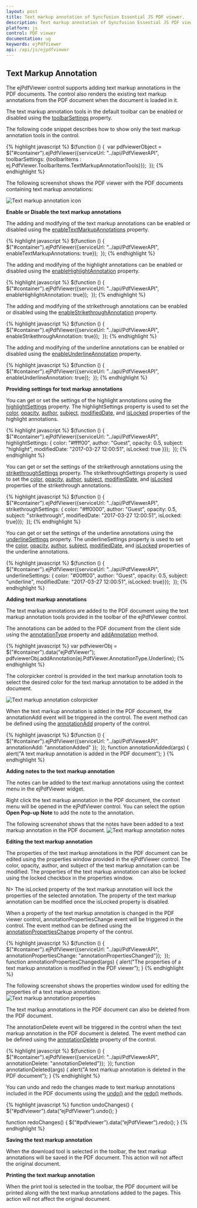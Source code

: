 ```yaml
---
layout: post
title: Text markup annotation of Syncfusion Essential JS PDF viewer.
description: Text markup annotation of Syncfusion Essential JS PDF viewer.
platform: js
control: PDF viewer
documentation: ug
keywords: ejPdfViewer
api: /api/js/ejpdfviewer
---
```


## Text Markup Annotation

The ejPdfViewer control supports adding text markup annotations in the PDF documents. The control also renders the existing text markup annotations from the PDF document when the document is loaded in it.

The text markup annotation tools in the default toolbar can be enabled or disabled using the [toolbarSettings](https://help.syncfusion.com/api/js/ejpdfviewer#toolbarsettings-object "toolbarSettings property") property.

The following code snippet describes how to show only the text markup annotation tools in the control.

{% highlight javascript %}
$(function () { 
    var pdfviewerObject = $("#container").ejPdfViewer({serviceUrl: "../api/PdfViewerAPI", toolbarSettings: {toolbarItems : ej.PdfViewer.ToolbarItems.TextMarkupAnnotationTools}}); 
});
{% endhighlight %}

The following screenshot shows the PDF viewer with the PDF documents containing text markup annotations:

![Text markup annotation icon](Text-Markup-Annotation_images/Text_Markup_Annotations_img1.png)

**Enable or Disable the text markup annotations**

The adding and modifying of the text markup annotations can be enabled or disabled using the [enableTextMarkupAnnotations](https://help.syncfusion.com/api/js/ejpdfviewer#enabletextmarkupannotations-boolean "enableTextMarkupAnnotations property") property.

{% highlight javascript %}
$(function () { 
    $("#container").ejPdfViewer({serviceUrl: "../api/PdfViewerAPI", enableTextMarkupAnnotations: true}); 
});
{% endhighlight %}

The adding and modifying of the highlight annotations can be enabled or disabled using the [enableHighlightAnnotation](https://help.syncfusion.com/api/js/ejpdfviewer#enablehighlightannotation-boolean "enableHighlightAnnotation property") property.

{% highlight javascript %}
$(function () { 
    $("#container").ejPdfViewer({serviceUrl: "../api/PdfViewerAPI", enableHighlightAnnotation: true}); 
});
{% endhighlight %}

The adding and modifying of the strikethrough annotations can be enabled or disabled using the [enableStrikethroughAnnotation](https://help.syncfusion.com/api/js/ejpdfviewer#enablestrikethroughannotation-boolean "enableStrikethroughAnnotation property") property.

{% highlight javascript %}
$(function () { 
    $("#container").ejPdfViewer({serviceUrl: "../api/PdfViewerAPI", enableStrikethroughAnnotation: true}); 
});
{% endhighlight %}

The adding and modifying of the underline annotations can be enabled or disabled using the [enableUnderlineAnnotation](https://help.syncfusion.com/api/js/ejpdfviewer#enableunderlineannotation-boolean "enableUnderlineAnnotation property") property.

{% highlight javascript %}
$(function () { 
    $("#container").ejPdfViewer({serviceUrl: "../api/PdfViewerAPI", enableUnderlineAnnotation: true}); 
});
{% endhighlight %}

**Providing settings for text markup annotations**

You can get or set the settings of the highlight annotations using the [highlightSettings](https://help.syncfusion.com/api/js/ejpdfviewer#members:highlightsettings "highlightSettings property") property. The highlightSettings property is used to set the [color](https://help.syncfusion.com/api/js/ejpdfviewer#highlightsettingscolor-string "Highlight color property"), [opacity](https://help.syncfusion.com/api/js/ejpdfviewer#highlightsettingsopacity-number "Highlight opacity property"), [author](https://help.syncfusion.com/api/js/ejpdfviewer#highlightsettingsauthor-string "Highlight author property"), [subject](https://help.syncfusion.com/api/js/ejpdfviewer#highlightsettingssubject-string "Highlight subject property"), [modifiedDate](https://help.syncfusion.com/api/js/ejpdfviewer#highlightsettingsmodifieddate-string "Highlight modifiedDate property"), and [isLocked](https://help.syncfusion.com/api/js/ejpdfviewer#highlightsettingsislocked-boolean "Highlight isLocked property") properties of the highlight annotations.

{% highlight javascript %}
$(function () { 
    $("#container").ejPdfViewer({serviceUrl: "../api/PdfViewerAPI", highlightSettings: { color: "#ffff00", author: "Guest", opacity: 0.5, subject: "highlight", modifiedDate: "2017-03-27 12:00:51", isLocked: true }}); 
});
{% endhighlight %}

You can get or set the settings of the strikethrough annotations using the [strikethroughSettings](https://help.syncfusion.com/api/js/ejpdfviewer#strikethroughsettings-object "strikethroughSettings property") property. The strikethroughSettings property is used to set the [color](https://help.syncfusion.com/api/js/ejpdfviewer#strikethroughsettingscolor-string "Strikethrough color property"), [opacity](https://help.syncfusion.com/api/js/ejpdfviewer#strikethroughsettingsopacity-number "Strikethrough opacity property"), [author](https://help.syncfusion.com/api/js/ejpdfviewer#strikethroughsettingsauthor-string "Strikethrough author property"), [subject](https://help.syncfusion.com/api/js/ejpdfviewer#strikethroughsettingssubject-string "Strikethrough subject property"), [modifiedDate](https://help.syncfusion.com/api/js/ejpdfviewer#strikethroughsettingsmodifieddate-string "Strikethrough modifiedDate property"), and [isLocked](https://help.syncfusion.com/api/js/ejpdfviewer#strikethroughsettingsislocked-boolean "Strikethrough isLocked property") properties of the strikethrough annotations.

{% highlight javascript %}
$(function () { 
    $("#container").ejPdfViewer({serviceUrl: "../api/PdfViewerAPI", strikethroughSettings: { color: "#ff0000", author: "Guest", opacity: 0.5, subject: "strikethrough", modifiedDate: "2017-03-27 12:00:51", isLocked: true}}); 
});
{% endhighlight %}

You can get or set the settings of the underline annotations using the [underlineSettings](https://help.syncfusion.com/api/js/ejpdfviewer#underlinesettings-object "underlineSettings property") property. The underlineSettings property is used to set the [color](https://help.syncfusion.com/api/js/ejpdfviewer#underlinesettingscolor-string "Underline color property"), [opacity](https://help.syncfusion.com/api/js/ejpdfviewer#underlinesettingsopacity-number "Underline opacity property"), [author](https://help.syncfusion.com/api/js/ejpdfviewer#underlinesettingsauthor-string "Underline property"), [subject](https://help.syncfusion.com/api/js/ejpdfviewer#underlinesettingssubject-string "Underline subject property"), [modifiedDate](https://help.syncfusion.com/api/js/ejpdfviewer#underlinesettingsmodifieddate-string "Underline modifiedDate property"), and [isLocked](https://help.syncfusion.com/api/js/ejpdfviewer#underlinesettingsislocked-boolean "Underline isLocked property") properties of the underline annotations.

{% highlight javascript %}
$(function () { 
    $("#container").ejPdfViewer({serviceUrl: "../api/PdfViewerAPI", underlineSettings: { color: "#00ff00", author: "Guest", opacity: 0.5, subject: "underline", modifiedDate: "2017-03-27 12:00:51", isLocked: true}}); 
});
{% endhighlight %}

**Adding text markup annotations**

The text markup annotations are added to the PDF document using the text markup annotation tools provided in the toolbar of the ejPdfViewer control.

The annotations can be added to the PDF document from the client side using the [annotationType](https://help.syncfusion.com/api/js/ejpdfviewer#annotationtype-enum "annotationType property") property and [addAnnotation](https://help.syncfusion.com/api/js/ejpdfviewer#methods:addannotation "addAnnotation method") method.

{% highlight javascript %}
var pdfviewerObj = $("#container").data("ejPdfViewer");
pdfviewerObj.addAnnotation(ej.PdfViewer.AnnotationType.Underline);
{% endhighlight %}

The colorpicker control is provided in the text markup annotation tools to select the desired color for the text markup annotation to be added in the document.

![Text markup annotation colorpicker](Text-Markup-Annotation_images/Text_Markup_Annotations_img2.png)

When the text markup annotation is added in the PDF document, the annotationAdd event will be triggered in the control. The event method can be defined using the [annotationAdd](https://help.syncfusion.com/api/js/ejpdfviewer#annotationadd "annotationAdd Event") property of the control.

{% highlight javascript %}
$(function () { 
    $("#container").ejPdfViewer({serviceUrl: "../api/PdfViewerAPI", annotationAdd: "annotationAdded" }); 
});
function annotationAdded(args) {
    alert("A text markup annotation is added in the PDF document”);
}
{% endhighlight %}

**Adding notes to the text markup annotation**

The notes can be added to the text markup annotations using the context menu in the ejPdfViewer widget.

Right click the text markup annotation in the PDF document, the context menu will be opened in the ejPdfViewer control. You can select the option **Open Pop-up Note** to add the note to the annotation.

The following screenshot shows that the notes have been added to a text markup annotation in the PDF document.
![Text markup annotation notes](Text-Markup-Annotation_images/Text_Markup_Annotations_img3.png)

**Editing the text markup annotation**

The properties of the text markup annotations in the PDF document can be edited using the properties window provided in the ejPdfViewer control. The color, opacity, author, and subject of the text markup annotation can be modified. The properties of the text markup annotation can also be locked using the locked checkbox in the properties window.

N> The isLocked property of the text markup annotation will lock the properties of the selected annotation. The property of the text markup annotation can be modified once the isLocked property is disabled.

When a property of the text markup annotation is changed in the PDF viewer control, annotationPropertiesChange event will be triggered in the control. The event method can be defined using the [annotationPropertiesChange](https://help.syncfusion.com/api/js/ejpdfviewer#annotationpropertieschange "annotationPropertiesChange property") property of the control.

{% highlight javascript %}
$(function () { 
    $("#container").ejPdfViewer({serviceUrl: "../api/PdfViewerAPI", annotationPropertiesChange: "annotationPropertiesChanged"}); 
});
function annotationPropertiesChanged(args) {
    alert("The properties of a text markup annotation is modified in the PDF viewer”);
}
{% endhighlight %}

The following screenshot shows the properties window used for editing the properties of a text markup annotation:
![Text markup annotation properties](Text-Markup-Annotation_images/Text_Markup_Annotations_img4.png)

The text markup annotations in the PDF document can also be deleted from the PDF document.

The annotationDelete event will be triggered in the control when the text markup annotation in the PDF document is deleted. The event method can be defined using the [annotationDelete](https://help.syncfusion.com/api/js/ejpdfviewer#annotationremove "annotationDelete property") property of the control.

{% highlight javascript %}
$(function () { 
    $("#container").ejPdfViewer({serviceUrl: "../api/PdfViewerAPI", annotationDelete: "annotationDeleted"}); 
});
function annotationDeleted(args) {
    alert("A text markup annotation is deleted in the PDF document”);
}
{% endhighlight %}

You can undo and redo the changes made to text markup annotations included in the PDF documents using the [undo()](https://help.syncfusion.com/api/js/ejpdfviewer#undo "undo method") and the [redo()](https://help.syncfusion.com/api/js/ejpdfviewer#redo "redo method") methods.

{% highlight javascript %}
function undoChanges() {
    $(“#pdfviewer”).data(“ejPdfViewer”).undo();
}

function redoChanges() {
    $(“#pdfviewer”).data(“ejPdfViewer”).redo();
}
{% endhighlight %}

**Saving the text markup annotation**

When the download tool is selected in the toolbar, the text markup annotations will be saved in the PDF document. This action will not affect the original document.

**Printing the text markup annotation**

When the print tool is selected in the toolbar, the PDF document will be printed along with the text markup annotations added to the pages. This action will not affect the original document.
